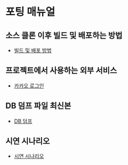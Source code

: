 # 포팅 매뉴얼

## 소스 클론 이후 빌드 및 배포하는 방법

- [빌드 및 배포 방법](./how-to-build-and-deploy.md)

## 프로젝트에서 사용하는 외부 서비스

- [카카오 로그인](./kakao-login.pdf)

## DB 덤프 파일 최신본

- [DB 덤프](./db-dump/)

## 시연 시나리오

- [시연 시나리오](./demo-scenario/demo-scenario.pdf)
